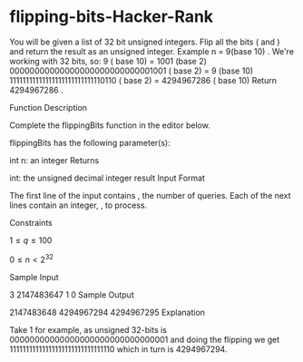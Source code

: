 # flipping-bits-Hacker-Rank
You will be given a list of 32 bit unsigned integers. Flip all the bits ( and ) and return the result as an unsigned integer.
Example
n = 9(base 10)
. We're working with 32 bits, so:
9 ( base 10) = 1001 (base 2)
00000000000000000000000000001001 ( base 2) = 9 (base 10)
11111111111111111111111111110110 ( base 2) = 4294967286 ( base 10)
Return 4294967286 .

Function Description

Complete the flippingBits function in the editor below.

flippingBits has the following parameter(s):

int n: an integer
Returns

int: the unsigned decimal integer result
Input Format

The first line of the input contains , the number of queries.
Each of the next  lines contain an integer, , to process.

Constraints  

 $1 \leq q \leq 100$  
 
$0 \leq n < 2^{32}$

Sample Input

3 
2147483647 
1 
0
Sample Output

2147483648 
4294967294 
4294967295
Explanation

Take 1 for example, as unsigned 32-bits is 00000000000000000000000000000001 
and doing the flipping we get 11111111111111111111111111111110 
which in turn is 4294967294.
